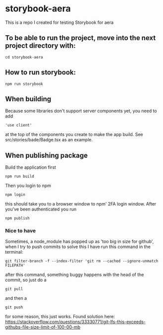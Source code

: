 # storybook-aera
This is a repo I created for testing Storybook for aera

## To be able to run the project, move into the next project directory with:

```
cd storybook-aera
```


## How to run storybook:

```
npm run storybook
```


## When building

Because some libraries don't support server components yet, you need to add 
```
'use client'
```
at the top of the components you create to make the app build. See src/stories/bade/Badge.tsx as an example.


## When publishing package

Build the application first
```
npm run build
```

Then you login to npm
```
npm login
```

this should take you to a browser window to npm' 2FA login window. After you've been authenticated you run
```
npm publish
```



### Nice to have

Sometimes, a node_module has popped up as 'too big in size for github', when I try to push commits to solve this I have run this command in the terminal:

```
git filter-branch -f --index-filter 'git rm --cached --ignore-unmatch FILEPATH'
```

after this command, something buggy happens with the head of the commit, so just do a

```
git pull
```

and then a 
```
git push
```

for some reason, this just works. Found solution here: <https://stackoverflow.com/questions/33330771/git-lfs-this-exceeds-githubs-file-size-limit-of-100-00-mb>


